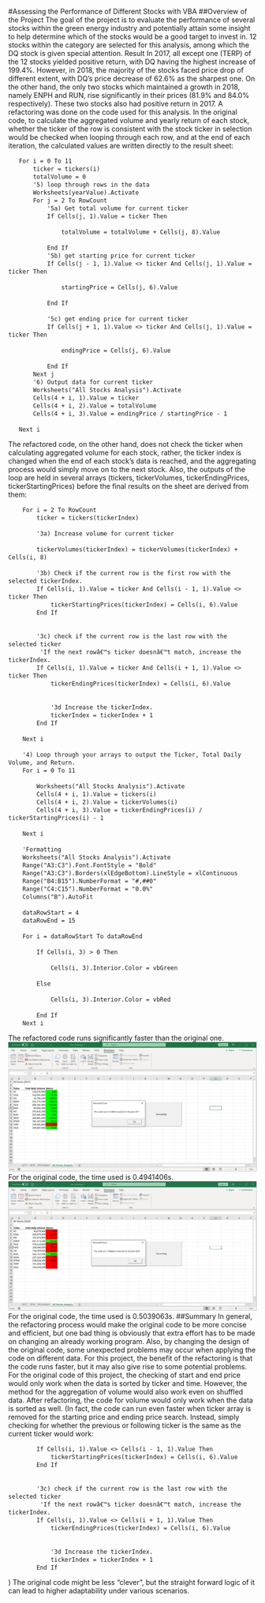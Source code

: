 #Assessing the Performance of Different Stocks with VBA
##Overview of the Project
The goal of the project is to evaluate the performance of several stocks within the green energy industry and potentially attain some insight to help determine which of the stocks would be a good target to invest in. 12 stocks within the category are selected for this analysis, among which the DQ stock is given special attention.
Result
In 2017, all except one (TERP) of the 12 stocks yielded positive return, with DQ having the highest increase of 199.4%. However, in 2018, the majority of the stocks faced price drop of different extent, with DQ’s price decrease of 62.6% as the sharpest one. On the other hand, the only two stocks which maintained a growth in 2018, namely ENPH and RUN, rise significantly in their prices (81.9% and 84.0% respectively). These two stocks also had positive return in 2017.
A refactoring was done on the code used for this analysis. In the original code, to calculate the aggregated volume and yearly return of each stock, whether the ticker of the row is consistent with the stock ticker in selection would be checked when looping through each row, and at the end of each iteration, the calculated values are written directly to the result sheet:
```
   For i = 0 To 11
       ticker = tickers(i)
       totalVolume = 0
       '5) loop through rows in the data
       Worksheets(yearValue).Activate
       For j = 2 To RowCount
           '5a) Get total volume for current ticker
           If Cells(j, 1).Value = ticker Then

               totalVolume = totalVolume + Cells(j, 8).Value

           End If
           '5b) get starting price for current ticker
           If Cells(j - 1, 1).Value <> ticker And Cells(j, 1).Value = ticker Then

               startingPrice = Cells(j, 6).Value

           End If

           '5c) get ending price for current ticker
           If Cells(j + 1, 1).Value <> ticker And Cells(j, 1).Value = ticker Then

               endingPrice = Cells(j, 6).Value

           End If
       Next j
       '6) Output data for current ticker
       Worksheets("All Stocks Analysis").Activate
       Cells(4 + i, 1).Value = ticker
       Cells(4 + i, 2).Value = totalVolume
       Cells(4 + i, 3).Value = endingPrice / startingPrice - 1

   Next i
```
The refactored code, on the other hand, does not check the ticker when calculating aggregated volume for each stock, rather, the ticker index is changed when the end of each stock’s data is reached, and the aggregating process would simply move on to the next stock. Also, the outputs of the loop are held in several arrays (tickers, tickerVolumes, tickerEndingPrices, tickerStartingPrices) before the final results on the sheet are derived from them:
```
    For i = 2 To RowCount
        ticker = tickers(tickerIndex)
    
        '3a) Increase volume for current ticker

        tickerVolumes(tickerIndex) = tickerVolumes(tickerIndex) + Cells(i, 8)

        '3b) Check if the current row is the first row with the selected tickerIndex.
        If Cells(i, 1).Value = ticker And Cells(i - 1, 1).Value <> ticker Then
            tickerStartingPrices(tickerIndex) = Cells(i, 6).Value
        End If
            
        
        '3c) check if the current row is the last row with the selected ticker
         'If the next rowâ€™s ticker doesnâ€™t match, increase the tickerIndex.
        If Cells(i, 1).Value = ticker And Cells(i + 1, 1).Value <> ticker Then
            tickerEndingPrices(tickerIndex) = Cells(i, 6).Value


            '3d Increase the tickerIndex.
            tickerIndex = tickerIndex + 1
        End If
            
    Next i
    
    '4) Loop through your arrays to output the Ticker, Total Daily Volume, and Return.
    For i = 0 To 11
        
        Worksheets("All Stocks Analysis").Activate
        Cells(4 + i, 1).Value = tickers(i)
        Cells(4 + i, 2).Value = tickerVolumes(i)
        Cells(4 + i, 3).Value = tickerEndingPrices(i) / tickerStartingPrices(i) - 1
        
    Next i
    
    'Formatting
    Worksheets("All Stocks Analysis").Activate
    Range("A3:C3").Font.FontStyle = "Bold"
    Range("A3:C3").Borders(xlEdgeBottom).LineStyle = xlContinuous
    Range("B4:B15").NumberFormat = "#,##0"
    Range("C4:C15").NumberFormat = "0.0%"
    Columns("B").AutoFit

    dataRowStart = 4
    dataRowEnd = 15

    For i = dataRowStart To dataRowEnd
        
        If Cells(i, 3) > 0 Then
            
            Cells(i, 3).Interior.Color = vbGreen
            
        Else
        
            Cells(i, 3).Interior.Color = vbRed
            
        End If
    Next i
```
The refactored code runs significantly faster than the original one.
![alt text](https://github.com/gabac1/refactor_vba_code/blob/main/VBA_Challenge_2017.PNG)
For the original code, the time used is 0.4941406s.
![alt text](https://github.com/gabac1/refactor_vba_code/blob/main/VBA_Challenge_2018.PNG)
For the original code, the time used is 0.5039063s.
##Summary
In general, the refactoring process would make the original code to be more concise and efficient, but one bad thing is obviously that extra effort has to be made on changing an already working program. Also, by changing the design of the original code, some unexpected problems may occur when applying the code on different data.
For this project, the benefit of the refactoring is that the code runs faster, but it may also give rise to some potential problems.
For the original code of this project, the checking of start and end price would only work when the data is sorted by ticker and time. However, the method for the aggregation of volume would also work even on shuffled data. After refactoring, the code for volume would only work when the data is sorted as well. (In fact, the code can run even faster when ticker array is removed for the starting price and ending price search. Instead, simply checking for whether the previous or following ticker is the same as the current ticker would work:
```
        If Cells(i, 1).Value <> Cells(i - 1, 1).Value Then
            tickerStartingPrices(tickerIndex) = Cells(i, 6).Value
        End If
            
        
        '3c) check if the current row is the last row with the selected ticker
         'If the next rowâ€™s ticker doesnâ€™t match, increase the tickerIndex.
        If Cells(i, 1).Value <> Cells(i + 1, 1).Value Then
            tickerEndingPrices(tickerIndex) = Cells(i, 6).Value


            '3d Increase the tickerIndex.
            tickerIndex = tickerIndex + 1
        End If
```
) The original code might be less “clever”, but the straight forward logic of it can lead to higher adaptability under various scenarios.
